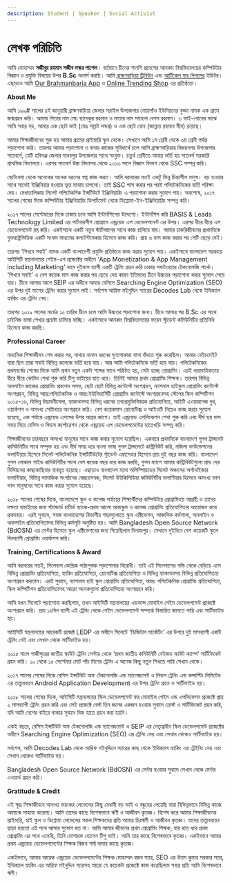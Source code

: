 ```yaml
---
description: Student | Speaker | Social Activist
---
```


# লেখক পরিচিতি

আমি মোহাম্মদ **সজীবুর রহমান সজীব লস্কর পাপেল**। বর্তমানে চীনের শানশি প্রদেশের আনকাং বিশ্ববিদ্যালয়ের কম্পিউটার বিজ্ঞান ও প্রযুক্তি বিষয়ের উপর **B.Sc** অনার্স করছি। আমি [ব্রাহ্মণবাড়িয়া ট্রিবিউন](https://brahmanbariatribune.com/) এবং [আর্টিকেল ফর পিপলের](https://articleforpeople.com/) ইডিটর। এছাড়াও আমি [Our Brahmanbaria App](https://play.google.com/store/apps/details?id=com.techsajib.amaderbbaria&hl=en) ও [Online Trending Shop](https://www.facebook.com/OnlineTrendingShop/) এর প্রতিষ্ঠাতা। 

**About Me**

আমি ১৯৯\# সালের ৪ই জানুয়ারী ব্রাহ্মণবাড়িয়া জেলার সরাইল উপজেলার নোয়াগাঁও ইউনিয়নের বুড্ডা নামক এক গ্রামে জন্মগ্রহন করি। আমার পিতার নাম মোঃ ছাদেকুর রহমান ও মাতার নাম সাহেলা বেগম রহমান। ৩ ভাই-বোনের মাঝে আমি সবার বড়, আমার এক ছোট ভাই \(মোঃ সম্রাট লস্কর\) ও এক ছোট বোন \(জান্নাত রহমান মীম\) রয়েছে।

আমার শিক্ষাজীবনের শুরু হয় আমার গ্রামের প্রাইমারি স্কুল থেকে। সেখানে আমি ১ম শ্রেনী থেকে ৩য় শ্রেনী পর্যন্ত পড়াশোনা করি। তারপর আমার পড়াশোনা ও বাবার কাজের সুবিধার্থে চলে আসি ব্রাহ্মণবাড়িয়ার বিজয়নগর উপজেলার সাতবর্গে, যেটি হবিগঞ্জ জেলার মাধবপুর উপজেলার সাথে সংযুক্ত। চতুর্থ শ্রেনীতে আবার ভর্তি হয় সাতবর্গ সরকারি প্রাথমিক বিদ্যালয়ে। এরপর সাতবর্গ উচ্চ বিদ্যালয় থেকে ২০১৩ সালে বিজ্ঞান বিভাগ থেকে SSC সম্পন্ন করি।

ছোটবেলা থেকে অনেকের অনেক ধরনের স্বপ্ন কাজ করত। আমি বরাবরের মতই একটু ভিন্ন চিন্তাশীল মানুষ। বড় হওয়ার সাথে সাথেই ইঞ্জিনিয়ার হওয়ার ভূত মাথায় চাপলো। তাই SSC পাস করার পর পরই পলিটেকনিকের ভর্তি পরিক্ষা দেয়। মেধাতালিকায় সিলেট পলিটেকনিক ইন্সটিউটে ইঞ্জিনিয়ারিং এ পড়াশোনা করার সুযোগ পায়। অবশেষে, ২০১৭ সালের শেষের দিকে কম্পিউটার ইঞ্জিনিয়ারিং ডিপার্টমেন্ট থেকে ডিপ্লোমা-ইন-ইঞ্জিনিয়ারিং সম্পন্ন করি।

২০১৭ সালের সেপ্টেম্বরের দিকে ঢাকায় চলে আসি ইন্টার্নশিপের উদ্দেশ্যে। ইন্টার্নশিপ করি BASIS & Leads Technology Limited এর পার্টনারশীপ প্রোগ্রামে এন্ড্রয়েড এপ ডেভেলপমেন্ট এর উপর। এরপর ধীরে ধীরে এপ ডেভেলপমেন্ট রপ্ত করি। একইসাথে একটি নতুন স্টার্টআপের সাথে কাজ চালিয়ে যায়। আমার চাকরিজীবনের প্রথমদিকে যুক্তরাষ্ট্রভিত্তিক একটি সংবাদ মাধ্যমের কনটেন্টমেকার হিসেবে কাজ করি। প্রায় ৬ মাস কাজ করার পর সেটি ছেড়ে দেই।

তারপর ‘শিখবে সবাই’ নামক একটি বাংলাদেশী প্রযুক্তি প্রতিষ্ঠানে কাজ করার সুযোগ পায়। একইসাথে বাংলাদেশ সরকারে আইসিটি মন্ত্রনালয়ের গেইম-এপ প্রজেক্টের অধীনে ‘App Monetization & App Management including Marketing’ নামে দুইমাস ব্যাপী একটি ট্রেনিং গ্রহন করি ঢাকার সফটওয়্যার টেকনোলজি পার্কে। ‘শিখবে সবাই’ এ বেশ কয়েক মাস কাজ করার পর ছেড়ে দেয় কারন ইতিমধ্যে চীনে উচ্চতর পড়াশোনা করার সুযোগ পেয়ে যায়। চীনে আসার আগে SEIP এর অধীনে আবার বেসিসে Searching Engine Optimization \(SEO\) এর উপর দুই মাসের ট্রেনিং করার সুযোগ পাই। সর্বশেষ আরিফ মইনুদ্দিন স্যারের Decodes Lab থেকে ইথিক্যাল হ্যাকিং এর ট্রেনিং নেয়।

তারপর ২০১৯ সালের মার্চের ১০ তারিখ চীনে চলে আসি উচ্চতর পড়াশোনা জন্য। চীনে আসার পর B.Sc এর সাথে চাইনিজ ভাষা শেখার প্রচেষ্টা চালিয়ে যাচ্ছি। একইসাথে আনকাং বিশ্ববিদ্যালয়ের ফরেন স্টুডেন্ট কমিউনিটির প্রতিনিধি হিসেবে কাজ করছি।

**Professional Career**

মাধ্যমিক শিক্ষাজীবন শেষ করার পর, মাথায় নানান ধরনের ঘুণপোকারা বাসা বাঁধতে শুরু করেছিল। আমার বেইচমেইট যারা ছিল তারা সবাই বিভিন্ন কলেজে ভর্তি হয়ে যায়। আর আমি পলিটেকনিকে ভর্তি হয়ে যায়। পলিটেকনিকের প্রথমবর্ষের শেষের দিকে আমি প্রথম নতুন একটা শব্দের সাথে পরিচিত হয়, সেটা হচ্ছে প্রোগ্রামিং। এরই ধারাবাহিকতায় ধীরে ধীরে কোডিং শেখা শুরু করি টিপু ভাইয়ের হাত ধরে। তিনিই আমার প্রথম প্রোগ্রামিং শিক্ষক। তারপর বিভিন্ন অনলাইন জাজের প্রোগ্রামিং প্রবলেম সলভ, ছোট ছোট বিভিন্ন কন্টেস্টে অংশগ্রহন, ন্যাশনাল হাইস্কুল প্রোগ্রামিং কন্টেস্টে অংশগ্রহন, বিভিন্ন আন্ত:পলিটেকনিক ও আন্ত:ইউনিভার্সিটি প্রোগ্রামিং কন্টেস্টে অংশগ্রহনসহ স্টেপের স্কিল কম্পিটিশন ২০১৫-১৬, বিভিন্ন উদ্ভাবনীমেলা, হ্যাকাথনসহ বিভিন্ন ধরনের তথ্যপ্রযুক্তিবিষয়ক প্রতিযোগিতা, আইটি এওয়ারনেজ বুথ, ওয়ার্কশপ ও অসংখ্য সেমিনারে অংশগ্রহন করি। বেশ কয়েকমাস রোবোটিক্স ও আইওটি নিয়েও কাজ করার সুযোগ হয়েছে, এক পর্যায়ে এন্ড্রয়েড এপসের উপর আগ্রহ জাগে। তাই এন্ড্রয়েড এপলিকেশন শেখা শুরু করি এবং দীর্ঘ ছয় মাস সময় নিয়ে বেসিস ও লিডস কর্পোরেশন থেকে এন্ড্রয়েড এপ ডেভেলপমেন্টের হাতেখড়ি সম্পন্ন করি।

শিক্ষাজীবনের চারবছরে অসংখ্য মানুষের সাথে কাজ করার সুযোগ হয়েছিল। একবারে প্রথমদিকে বাংলাদেশ গুগল ট্রান্সলেট কমিউনিটির সাথে সম্পৃক্ত হয় এবং দীর্ঘ সময় ধরে বাংলা ভাষা গুগল ট্রান্সলেটে কন্ট্রিবিউট করি, মজিলা ফাউন্ডেশনের ভলান্টিয়ার হিসেবে সিলেট পলিটেকনিক ইন্সটিটিউটের স্টুডেন্ট এম্বাসেডর হিসেবে প্রায় দুই বছর কাজ করি। বাংলাদেশ গুগল লোকাল গাইড কমিউনিটির সাথে বেশ কয়েক বছর ধরে কাজ করছি, গুগল ম্যাপে আমার কন্ট্রিবিউটগুলো প্রায় দেড় মিলিয়নের কাছাকাছিবার ব্যবহৃত হয়েছে। এছাড়াও বাংলাদেশ ম্যাথ অলিম্পিয়াডের সিলেট অঞ্চলের অর্গানাইজার ভলান্টিয়ার, বিভিন্ন সামাজিক সংগঠনের স্বেচ্ছাসেবক, সিলেট উইকিপিডিয়া কমিউনিটির ভলান্টিয়ার হিসেবে অসংখ্য ভাল ভাল মানুষদের সাথে কাজ করার সুযোগ হয়েছে।

২০১৮ সালের শেষের দিকে, বাংলাদেশে স্কুল ও কলেজ পর্যায়ের শিক্ষার্থীদের কম্পিউটার প্রোগ্রামিংয়ে আগ্রহী ও তাদের দক্ষতা যাচাইয়ের জন্য স্ট্যান্ডার্ড চার্টার্ড ব্যাংক-প্রথম আলো আন্তস্কুল ও কলেজ প্রোগ্রামিং প্রতিযোগিতার আয়োজন করে প্রথমবার। এরই সুবাদে, সমস্ত বাংলাদেশের বিভাগীয় শহরগুলোতে স্কুল এক্টিভেশন, আঞ্চলিক কর্মশালা, অনলাইন ও অফলাইন প্রতিযোগিতাসহ বিভিন্ন কর্মসূচি অনুষ্ঠিত হয়। আমি Bangladesh Open Source Network \(BdOSN\) এর মেন্টর হিসেবে স্কুল এক্টিভেশনের জন্য গিয়েছিলাম দিনাজপুর। সেখানে দুইদিনে বেশ কয়েকটি স্কুলে দিনব্যাপী প্রোগ্রামিং ওয়ার্কশপ করি।

**Training, Certifications & Award**

আমি বরাবরের মতই, সিলেবাস কেন্দ্রিক পাঠ্যপুস্তক পড়াশোনার বিরোধী। তাই এই সিলেবাসের গন্ডি থেকে বেড়িয়ে এসে বিভিন্ন প্রোগ্রামিং প্রতিযোগিতা, হ্যাকিং প্রতিযোগিতা, রোবোটিক্স প্রতিযোগিতা ও বিভিন্ন হ্যাকাথনসহ বিভিন্ন প্রতিযোগিতায় অংশগ্রহন করতাম। এরই সুবাদে, ন্যাশনাল হাই স্কুল প্রোগ্রামিং প্রতিযোগিতা, আন্তঃ পলিটেকনিক প্রোগ্রামিং প্রতিযোগিতা, স্কিল কম্পিটিশন প্রতিযোগিতাসহ আরো অনেকগুলো প্রতিযোগিতায় অংশগ্রহন করি।

আমি যখন সিলেটে পড়াশোনা করছিলাম, তখন আইসিটি মন্ত্রনালয়ের এডভান্স মোবাইল গেইম ডেভেলপমেন্ট প্রজেক্টে অংশগ্রহন করি। প্রায় ১৫দিন ব্যাপী এই ট্রেনিং থেকে গেইম ডেভেলপমেন্ট সম্পর্কে বিস্তারিত জানতে পারি এবং সার্টিফাইড হয়।

আইসিটি মন্ত্রনালয়ের আরেকটি প্রজেক্ট LEDP এর অধীনে সিলেটে ‘ডিজিটাল মার্কেটিং’ এর উপরে দুই মাসব্যাপী একটি ট্রেনিং নেই এবং সেখান থেকে সার্টিফাইড হয়।

২০১৫ সালে গাজীপুরের জাতীয় স্কাউট ট্রেনিং সেন্টার থেকে ‘প্রথম জাতীয় কমিউনিটি বেইজড স্কাউট ক্যাম্প’ সার্টিফিকেট গ্রহন করি। ১০ থেকে ১৫ সেপ্টেম্বর মোট পাঁচ দিনের ট্রেনিং এ অনেক কিছু নতুন শিখতে পারি সেখান থেকে।

২০১৭ সালের শেষের দিকে বেসিস ইন্সটিউট অফ টেকনোলজি এন্ড ম্যানেজমেন্ট ও লিডস ট্রেনিং এন্ড কন্সাল্টিং লিমিটেড এর তত্ত্বাবধানে Android Application Development এর উপর ট্রেনিং গ্রহন ও সার্টিফাইড হয়।

২০১৮ সালের শেষের দিকে, আইসিটি মন্ত্রনালয়ের স্কিল ডেভেলপমেন্ট ফর মোবাইল গেইম এন্ড এপলিকেশন প্রজেক্টে প্রায় ২ মাসব্যাপী ট্রেনিং গ্রহন করি এবং সেই প্রজেক্টে বেস্ট তিন জনের একজন হওয়ার সুবাদে ক্রেস্ট ও সার্টিফিকেট গ্রহন করি, যদি আমি দেশের বাইরে থাকার সুবাদে নিজ হাতে গ্রহন করা হয়নি।

একই বছরে, বেসিস ইন্সটিউট অফ টেকনোলজি এন্ড ম্যানেজমেন্ট ও SEIP এর নেতৃত্বাধীন স্কিল ডেভেলপমেন্ট প্রজেক্টের অধীনে Searching Engine Optimization \(SEO\) এর ট্রেনিং নেয় এবং সেখান থেকেও সার্টিফাইড হয়।

সর্বশেষ, আমি Decodes Lab থেকে আরিফ মইনুদ্দিনে স্যারের কাছ থেকে ইথিক্যাল হ্যাকিং এর ট্রেইনিং নেয় এবং সেখান থেকেও সার্টিফাইড হয়।

Bangladesh Open Source Network \(BdOSN\) এর মেন্টর হওয়ার সুবাদে সেখান থেকে মেন্টর এওয়ার্ড গ্রহন করি।

**Gratitude & Credit**

এই ক্ষুদ্র শিক্ষাজীবনে অসংখ্য ভয়ংকর লেভেলের কিছু মেধাবী বড় ভাই ও বন্ধুদের পেয়েছি যারা বিভিন্নভাবে বিভিন্ন কাজে আমাকে সাহায্য করেছে। আমি তাদের কাছে বিশেষভাবে ঋণী ও আজীবন কৃতজ্ঞ। বিশেষ করে আমার শিক্ষাজীবনের প্রাইমারি, হাই স্কুল ও ডিপ্লোমা লেভেলের সকল শিক্ষকদের প্রতি আমার চিরঋণী ও আজীবন কৃতজ্ঞ। যাদের তত্ত্বাবধায়ন ছাড়া হয়তো এই পথে আসার সুযোগ হত না। আমি আমার জীবনের প্রথম প্রোগ্রামিং শিক্ষক, যার হাত ধরে প্রথম প্রোগ্রামিং এর পথে এসেছি, তিনি মোশারফ হোসেন টিপু ভাই। আমি তার কাছে বিশেষভাবে কৃতজ্ঞ। একইভাবে আমার প্রথম এন্ড্রয়েড ডেভেলপমেন্টের শিক্ষক বিজন শর্মা দাদার কাছে কৃতজ্ঞ।

একইভাবে, আমার আরেক এন্ড্রয়েড ডেভেলপমেন্টের শিক্ষক মোহাম্মদ রজব স্যার, SEO এর উত্তম কুমার সরকার স্যার, ইথিক্যাল হ্যাকিং এর আরিফ মইনুদ্দিন স্যারসহ আরো যে কয়েকটা প্রজেক্টে কাজ করেছিলাম সবার প্রতি আমি বিশেষভাবে ঋণী।

